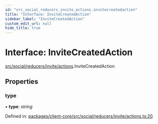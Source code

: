 ```yaml
---
id: "src_social_reducers_invite_actions.invitecreatedaction"
title: "Interface: InviteCreatedAction"
sidebar_label: "InviteCreatedAction"
custom_edit_url: null
hide_title: true
---
```


# Interface: InviteCreatedAction

[src/social/reducers/invite/actions](../modules/src_social_reducers_invite_actions.md).InviteCreatedAction

## Properties

### type

• **type**: *string*

Defined in: [packages/client-core/src/social/reducers/invite/actions.ts:20](https://github.com/xr3ngine/xr3ngine/blob/2d83606b6/packages/client-core/src/social/reducers/invite/actions.ts#L20)
